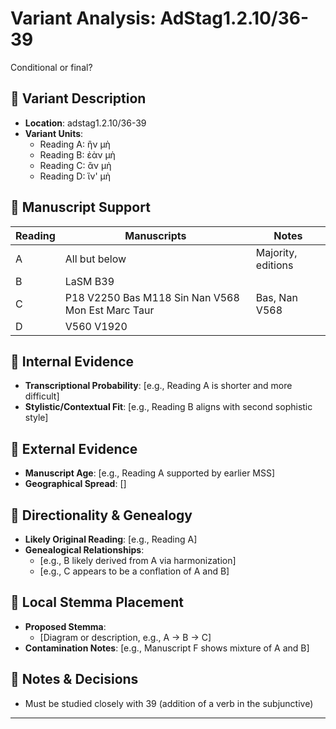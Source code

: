 # Variant Analysis: AdStag1.2.10/36-39

Conditional or final?

## 📌 Variant Description
- **Location**: adstag1.2.10/36-39
- **Variant Units**: 
  - Reading A: ἢν μὴ
  - Reading B: ἐὰν μὴ
  - Reading C: ἂν μὴ
  - Reading D: ἳν' μὴ

## 🧬 Manuscript Support
| Reading | Manuscripts | Notes |
|--------|-------------|-------|
| A      | All but below | Majority, editions |
| B      | LaSM B39 |  |
| C      | P18 V2250 Bas M118 Sin Nan V568 Mon Est Marc Taur      | Bas, Nan V568 |
| D      | V560 V1920|        |

## 🧠 Internal Evidence
- **Transcriptional Probability**: [e.g., Reading A is shorter and more difficult]
- **Stylistic/Contextual Fit**: [e.g., Reading B aligns with second sophistic style]

## 🧭 External Evidence
- **Manuscript Age**: [e.g., Reading A supported by earlier MSS]
- **Geographical Spread**: []

## 🔄 Directionality & Genealogy
- **Likely Original Reading**: [e.g., Reading A]
- **Genealogical Relationships**:
  - [e.g., B likely derived from A via harmonization]
  - [e.g., C appears to be a conflation of A and B]

## 🌿 Local Stemma Placement
- **Proposed Stemma**:
  - [Diagram or description, e.g., A → B → C]
- **Contamination Notes**: [e.g., Manuscript F shows mixture of A and B]

## 📝 Notes & Decisions
- Must be studied closely with 39 (addition of a verb in the subjunctive)

---